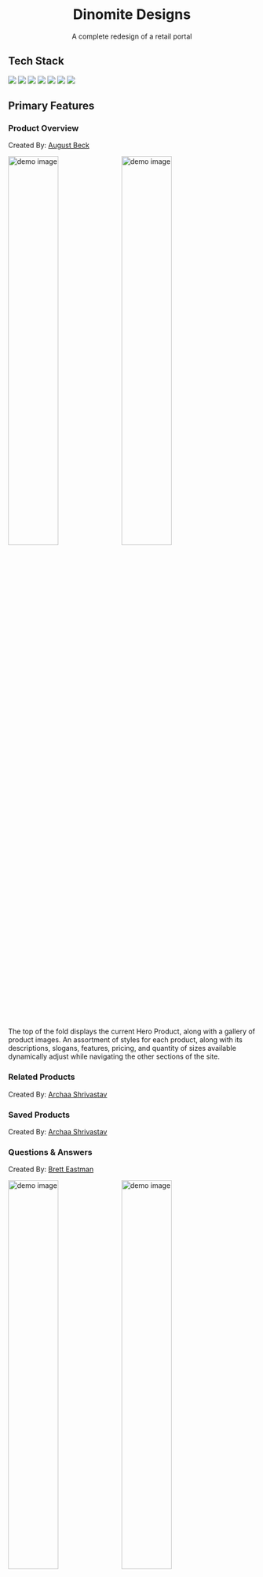 <div align="center">
  <h1>Dinomite Designs</h1>
  <p>A complete redesign of a retail portal</p>
</div>

## Tech Stack
<div>
  <img src="https://img.shields.io/badge/React-20232A?style=for-the-badge&logo=react&logoColor=61DAFB" />
  <img src='https://img.shields.io/badge/css3-%231572B6.svg?style=for-the-badge&logo=css3&logoColor=white' />
  <img src="https://img.shields.io/badge/Webpack-8DD6F9?style=for-the-badge&logo=Webpack&logoColor=white" />
  <img src="https://img.shields.io/badge/Babel-F9DC3E?style=for-the-badge&logo=babel&logoColor=white" />
  <img src='https://img.shields.io/badge/javascript-%23323330.svg?style=for-the-badge&logo=javascript&logoColor=%23F7DF1E' />
  <img src='https://img.shields.io/badge/html5-%23E34F26.svg?style=for-the-badge&logo=html5&logoColor=white' />
  <img src="https://img.shields.io/badge/eslint-3A33D1?style=for-the-badge&logo=eslint&logoColor=white" />
</div>

## Primary Features
### Product Overview
Created By: [August Beck](https://github.com/AedonGrunGott)

<p float="left">
  <img alt="demo image" src="https://user-images.githubusercontent.com/16231955/225773177-bec7ef7f-d9c9-423f-9d1e-d345aae84b2d.gif" width="45%"/>
  <img alt="demo image" src="https://user-images.githubusercontent.com/16231955/225773275-8af5aa70-e1d6-4d6b-8d86-85fbf763b5f4.gif" width="45%"/>
</p>

The top of the fold displays the current Hero Product, along with a gallery of product images. An assortment of styles for each product, along with its descriptions, slogans, features, pricing, and quantity of sizes available dynamically adjust while navigating the other sections of the site.

  
### Related Products
Created By: [Archaa Shrivastav](https://github.com/avinashi10)

### Saved Products
Created By: [Archaa Shrivastav](https://github.com/avinashi10)

### Questions & Answers
Created By: [Brett Eastman](https://github.com/BrettEastman)

<p float="left">
  <img alt="demo image" src="https://user-images.githubusercontent.com/76603041/225774737-1426d080-d1c1-4796-98a4-d317b732d0a6.gif" width="45%"/>
  <img alt="demo image" src="https://user-images.githubusercontent.com/76603041/225774753-8c55faff-7bb1-4d1e-84dc-bd0987bc9d8b.gif" width="45%"/>
  <img alt="demo image" src="https://user-images.githubusercontent.com/76603041/225774764-1138af10-e272-4f60-afed-0a4f25063634.gif" width="45%"/>
</p>

### Ratings & Reviews
Created By: [Aimee Kang](https://github.com/aimeekang)

<p float="left">
  <img alt="demo image" src="https://user-images.githubusercontent.com/112139070/225777267-0e699fae-2866-4f6d-9dc9-d3a9657ee957.gif" width="45%"/>
  <img alt="demo image" src="https://user-images.githubusercontent.com/112139070/225777307-17dcf26e-7b21-4170-a304-13ed01aa0a5b.gif" width="45%"/>
</p>
